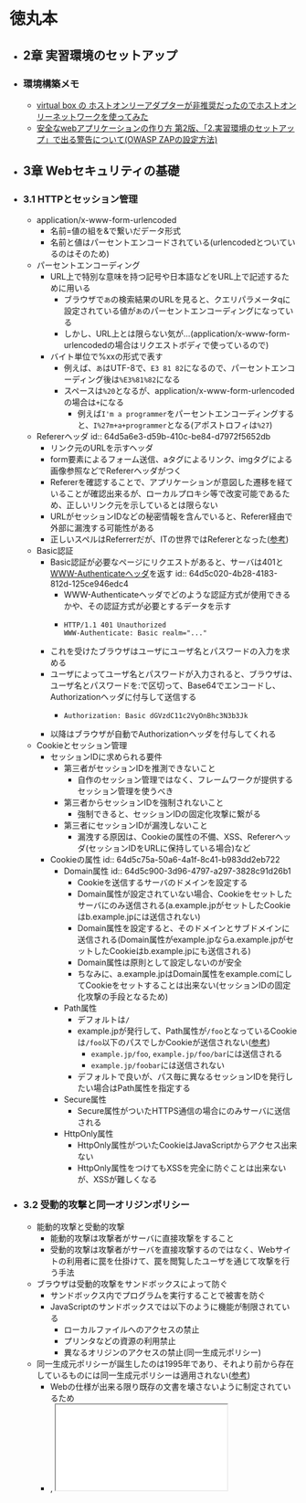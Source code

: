 # 徳丸本
- ## 2章 実習環境のセットアップ
- ### 環境構築メモ
	- [virtual box の ホストオンリーアダプターが非推奨だったのでホストオンリーネットワークを使ってみた](https://zenn.dev/yufuworks/scraps/032456e30590cc)
	- [安全なwebアプリケーションの作り方 第2版、「2.実習環境のセットアップ」で出る警告について(OWASP ZAPの設定方法)](https://teratail.com/questions/197984)
- ## 3章 Webセキュリティの基礎
- ### 3.1 HTTPとセッション管理
	- application/x-www-form-urlencoded
		- 名前=値の組を&で繋いだデータ形式
		- 名前と値はパーセントエンコードされている(urlencodedとついているのはそのため)
	- パーセントエンコーディング
		- URL上で特別な意味を持つ記号や日本語などをURL上で記述するために用いる
			- ブラウザで`あ`の検索結果のURLを見ると、クエリパラメータqに設定されている値が`あ`のパーセントエンコーディングになっている
			- しかし、URL上とは限らない気が...(application/x-www-form-urlencodedの場合はリクエストボディで使っているので)
		- バイト単位で%xxの形式で表す
			- 例えば、`あ`はUTF-8で、`E3 81 82`になるので、パーセントエンコーディング後は`%E3%81%82`になる
			- スペースは`%20`となるが、application/x-www-form-urlencodedの場合は`+`になる
				- 例えば`I'm a programmer`をパーセントエンコーディングすると、`I%27m+a+programmer`となる(アポストロフィは`%27`)
	- Refererヘッダ
	  id:: 64d5a6e3-d59b-410c-be84-d7972f5652db
		- リンク元のURLを示すヘッダ
		- form要素によるフォーム送信、aタグによるリンク、imgタグによる画像参照などでRefererヘッダがつく
		- Refererを確認することで、アプリケーションが意図した遷移を経ていることが確認出来るが、ローカルプロキシ等で改変可能であるため、正しいリンク元を示しているとは限らない
		- URLがセッションIDなどの秘密情報を含んでいると、Referer経由で外部に漏洩する可能性がある
		- 正しいスペルはReferrerだが、ITの世界ではRefererとなった([参考](https://wa3.i-3-i.info/diff505refer.html))
	- Basic認証
		- Basic認証が必要なページにリクエストがあると、サーバは401と[WWW-Authenticateヘッダ](https://developer.mozilla.org/ja/docs/Web/HTTP/Headers/WWW-Authenticate)を返す
		  id:: 64d5c020-4b28-4183-812d-125ce946edc4
			- WWW-Authenticateヘッダでどのような認証方式が使用できるかや、その認証方式が必要とするデータを示す
			- ```
			  HTTP/1.1 401 Unauthorized
			  WWW-Authenticate: Basic realm="..."
			  ```
		- これを受けたブラウザはユーザにユーザ名とパスワードの入力を求める
		- ユーザによってユーザ名とパスワードが入力されると、ブラウザは、ユーザ名とパスワードを:で区切って、Base64でエンコードし、Authorizationヘッダに付与して送信する
			- ```
			  Authorization: Basic dGVzdC11c2VyOnBhc3N3b3Jk
			  ```
		- 以降はブラウザが自動でAuthorizationヘッダを付与してくれる
	- Cookieとセッション管理
		- セッションIDに求められる要件
			- 第三者がセッションIDを推測できないこと
				- 自作のセッション管理ではなく、フレームワークが提供するセッション管理を使うべき
			- 第三者からセッションIDを強制されないこと
				- 強制できると、セッションIDの固定化攻撃に繋がる
			- 第三者にセッションIDが漏洩しないこと
				- 漏洩する原因は、Cookieの属性の不備、XSS、Refererヘッダ(セッションIDをURLに保持している場合)など
		- Cookieの属性
		  id:: 64d5c75a-50a6-4a1f-8c41-b983dd2eb722
			- Domain属性
			  id:: 64d5c900-3d96-4797-a297-3828c91d26b1
				- Cookieを送信するサーバのドメインを設定する
				- Domain属性が設定されていない場合、Cookieをセットしたサーバにのみ送信される(a.example.jpがセットしたCookieはb.example.jpには送信されない)
				- Domain属性を設定すると、そのドメインとサブドメインに送信される(Domain属性がexample.jpならa.example.jpがセットしたCookieはb.example.jpにも送信される)
				- Domain属性は原則として設定しないのが安全
				- ちなみに、a.example.jpはDomain属性をexample.comにしてCookieをセットすることは出来ない(セッションIDの固定化攻撃の手段となるため)
			- Path属性
				- デフォルトは`/`
				- example.jpが発行して、Path属性が`/foo`となっているCookieは`/foo`以下のパスでしかCookieが送信されない([参考](https://ema-hiro.hatenablog.com/entry/2018/01/24/022902))
					- `example.jp/foo`, `example.jp/foo/bar`には送信される
					- `example.jp/foobar`には送信されない
				- デフォルトで良いが、パス毎に異なるセッションIDを発行したい場合はPath属性を指定する
			- Secure属性
				- Secure属性がついたHTTPS通信の場合にのみサーバに送信される
			- HttpOnly属性
				- HttpOnly属性がついたCookieはJavaScriptからアクセス出来ない
				- HttpOnly属性をつけてもXSSを完全に防ぐことは出来ないが、XSSが難しくなる
- ### 3.2 受動的攻撃と同一オリジンポリシー
	- 能動的攻撃と受動的攻撃
		- 能動的攻撃は攻撃者がサーバに直接攻撃をすること
		- 受動的攻撃は攻撃者がサーバを直接攻撃するのではなく、Webサイトの利用者に罠を仕掛けて、罠を閲覧したユーザを通じて攻撃を行う手法
	- ブラウザは受動的攻撃をサンドボックスによって防ぐ
		- サンドボックス内でプログラムを実行することで被害を防ぐ
		- JavaScriptのサンドボックスでは以下のように機能が制限されている
			- ローカルファイルへのアクセスの禁止
			- プリンタなどの資源の利用禁止
			- 異なるオリジンのアクセスの禁止(同一生成元ポリシー)
	- 同一生成元ポリシーが誕生したのは1995年であり、それより前から存在しているものには同一生成元ポリシーは適用されない([参考](https://zenn.dev/qnighy/articles/6ff23c47018380#cors%E3%81%8C%E4%BD%BF%E3%82%8F%E3%82%8C%E3%81%AA%E3%81%84%E3%81%A8%E3%81%8D))
		- Webの仕様が出来る限り既存の文書を壊さないように制定されているため
		- <frame src="...">, <iframe src="...">, <img src="...">, <script src="...">, <link rel="stylesheet" href="...">, <form action="..."> など
		- <script src="...">に同一生成元ポリシーが適用されないことを利用して、XHRの代用としたのがJSONP
			- CORSが登場したことで使われなくなった
- ### 3.3 CORS(Cross-Origin Resource Sharing)
	- 同一生成元ポリシーの緩和策で、相手側オリジンの許可があれば、相手側オリジンのリソースを取得したり、操作出来るというもの
	- [CORSの仕様はなぜ複雑なのか](https://zenn.dev/qnighy/articles/6ff23c47018380)を見てCORSの仕様を理解する
		- 素朴な仕様
			- 異なるオリジンへのリクエストの場合、ブラウザがリクエストにOriginヘッダを付与する
			- サーバがOriginヘッダを見て、アクセス制御を行う
		- しかしこの仕様には問題がある
			- CORSの登場以前は、同一生成元ポリシーが存在するため、サーバは異なるオリジンからXHRが飛んでくる可能性を考える必要がない
				- そのため既存のサーバはOriginヘッダを見る仕組みになっていない
			- この仕様を導入すると、この仕様を実装していないサーバは、全てのオリジンにリソースの読み取りを許可することになってしまう
		- 次に考えられる仕様は以下のようなもの
			- 異なるオリジンへのリクエストの場合、ブラウザがリクエストにOriginヘッダを付与する
			- サーバは受け取ったOriginヘッダを見て、リソースの取得、操作を許可するなら、Acess-Control-Allow-Originヘッダに、受け取ったOriginヘッダの値を設定して返す
			- ブラウザは受け取ったAcess-Control-Allow-Originヘッダを見て、自身のオリジンが設定されていれば、リソースの読み取りを許可する
			- Access-Control-Allow-Originヘッダが返ってこなかったり、自身のオリジンが設定されていなければ、リソースの読み取りを禁止する
				- レスポンスは返ってきているが、JavaScriptで読み取ることが禁止されている
		- この仕様であれば、この仕様を実装していないサーバは、Access-Control-Allow-Originヘッダを返さないため、リソースは読み取られなくて済む
		- しかし、この仕様を実装していないサーバについて、リソースの操作はされてしまうという問題が依然残っている
		- そこで、本番のリクエストの前にプリフライトリクエストを送信する
			- 異なるオリジンへのリクエストの場合、ブラウザがリクエストにOriginヘッダを付与し、OPTIONSメソッドで送信する(プリフライトリクエスト)
			- サーバは受け取ったOriginヘッダを見て、リソースの取得、操作を許可するなら、Acess-Control-Allow-Originヘッダに、受け取ったOriginヘッダの値を設定して返す
			- ブラウザは受け取ったAcess-Control-Allow-Originヘッダを見て、自身のオリジンが含まれていたら本番のリクエストを送信し、含まれていなければ、本番のリクエストは送信しない(本当はAccess-Control-Allow-MethodsやAccess-Control-Allow-Headersも見ている)
		- この仕様であれば、この仕様を実装していないサーバについても、リソースの操作をされなくて済む
		- しかし、プリフライトリクエストを飛ばすことでRTT1回分のレイテンシが発生することになる
			- プリフライトリクエストのレスポンスをキャッシュすれば良いが、それでもレイテンシを減らしたい
			- ここで、同一生成元ポリシーの制限を受けないformタグのことを考える
				- formタグは元から異なるオリジンへのリクエストを実行可能であり、CSRFトークンの検証などサーバ側の対策が必要だった
				- なので、formタグで送れるようなリクエストに関しては、既にサーバ側で対策がされているだろうということで、formタグで送れるようなリクエストをシンプルリクエストと呼び、シンプルリクエストの場合は、プリフライトリクエストを送信しないことにした
	- 異なるオリジンに対するリクエストには認証に用いられるリクエストヘッダは自動的に送信されない(なぜ)
		- XHRの場合、withCredentialsをtrueにする必要がある
		- さらにサーバのレスポンスヘッダでAccess-Control-Allow-Credentialsがtrueになっていないと、JavaScriptでリソースを読み取ることは禁止される